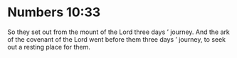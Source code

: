 # Numbers 10:33

So they set out from the mount of the Lord three days ’ journey. And the ark of the covenant of the Lord went before them three days ’ journey, to seek out a resting place for them.
